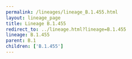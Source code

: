 ```yaml
---
permalink: /lineages/lineage_B.1.455.html
layout: lineage_page
title: Lineage B.1.455
redirect_to: ../lineage.html?lineage=B.1.455
lineage: B.1.455
parent: B.1
children: ['B.1.455']
---
```


